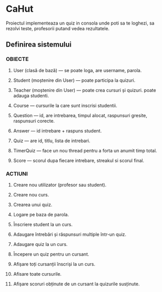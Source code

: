 # CaHut

Proiectul implementeaza un quiz in consola unde poti sa te loghezi, sa rezolvi teste, profesorii putand vedea rezultatele.

## Definirea sistemului

### OBIECTE

1. User (clasă de bază) — se poate loga, are username, parola.

1. Student (moștenire din User) — poate participa la quizuri.

1. Teacher (moștenire din User) — poate crea cursuri și quizuri. poate adauga studenti.

1. Course — cursurile la care sunt inscrisi studentii.

1. Question — id, are intrebarea, timpul alocat, raspunsuri gresite, raspunsuri corecte.

1. Answer — id intrebare + raspuns student.

1. Quiz — are id, titlu, lista de intrebari.

1. TimerQuiz — face un nou thread pentru a forta un anumit timp total.

1. Score — scorul dupa fiecare intrebare, streakul si scorul final.


### ACTIUNI

1. Creare nou utilizator (profesor sau student).

1. Creare nou curs.

1. Crearea unui quiz.

1. Logare pe baza de parola.

1. Înscriere student la un curs.

1. Adaugare întrebări și răspunsuri multiple într-un quiz.

1. Adaugare quiz la un curs.

1. Începere un quiz pentru un cursant.

1. Afișare toți cursanții înscriși la un curs.

1. Afisare toate cursurile.

1. Afișare scoruri obținute de un cursant la quizurile susținute.


